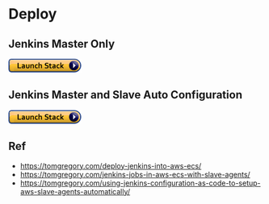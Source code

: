 # Deploy

## Jenkins Master Only

[![](../../launch-cloudformation-stack.png)](https://console.aws.amazon.com/cloudformation/home#/stacks/quickcreate?stackName=jenkins-for-ecs&templateURL=https://cloudformation-juniyadi-id.s3.ap-southeast-1.amazonaws.com/3pub/jenkins-for-ecs.yml)


## Jenkins Master and Slave Auto Configuration

[![](../../launch-cloudformation-stack.png)](https://console.aws.amazon.com/cloudformation/home#/stacks/quickcreate?stackName=jenkins-for-ecs&templateURL=https://cloudformation-juniyadi-id.s3.ap-southeast-1.amazonaws.com/3pub/jenkins-for-ecs-with-agents-autoconfigured.yml)

## Ref
- https://tomgregory.com/deploy-jenkins-into-aws-ecs/
- https://tomgregory.com/jenkins-jobs-in-aws-ecs-with-slave-agents/
- https://tomgregory.com/using-jenkins-configuration-as-code-to-setup-aws-slave-agents-automatically/